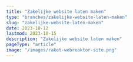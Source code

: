 ```yaml
---
title: "Zakelijke website laten maken"
type: "branches/zakelijke-website-laten-maken"
slug: "zakelijke-website-laten-maken"
date: 2023-10-12
lastmod: 2023-10-15
description: "Zakelijke website laten maken"
pageType: "article"
image: "/images/raket-webreaktor-site.png"
---
```



